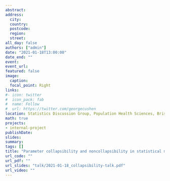 ```yaml
---
abstract: 
address:
  city: 
  country: 
  postcode: 
  region: 
  street: 
all_day: false
authors: ["admin"]
date: "2021-01-18T13:00:00"
date_end: ""
event: 
event_url: 
featured: false
image:
  caption: 
  focal_point: Right
links:
#- icon: twitter
#  icon_pack: fab
#  name: Follow
#  url: https://twitter.com/georgecushen
location: Statistics Discussion Group, Population Health Sciences, Bristol Medical School
math: true
projects:
- internal-project
publishDate: 
slides: 
summary: 
tags: []
title: "Parameter collapsibility and noncollapsibility in statistical models: what you need to know"
url_code: ""
url_pdf: ""
url_slides: "talk/2021-01-18_collapsibility-talk.pdf"
url_video: ""
---
```

